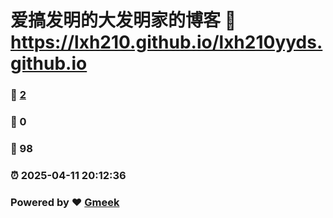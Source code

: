 # 爱搞发明的大发明家的博客 :link: https://lxh210.github.io/lxh210yyds.github.io 
### :page_facing_up: [2](https://lxh210.github.io/lxh210yyds.github.io/tag.html) 
### :speech_balloon: 0 
### :hibiscus: 98 
### :alarm_clock: 2025-04-11 20:12:36 
### Powered by :heart: [Gmeek](https://github.com/Meekdai/Gmeek)
